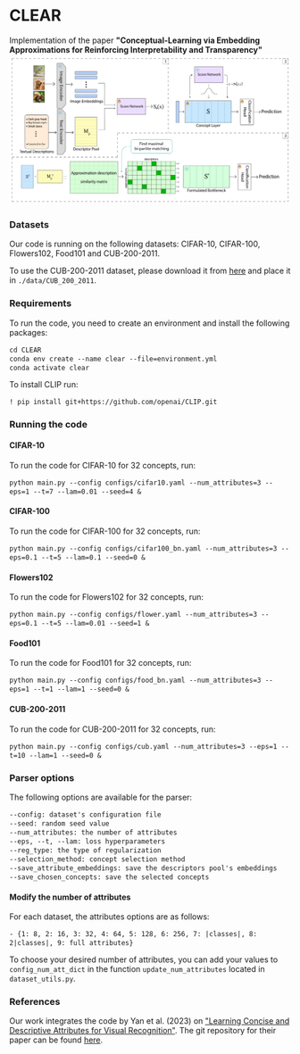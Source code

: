 # CLEAR
Implementation of the paper **"Conceptual-Learning via Embedding Approximations for Reinforcing Interpretability and Transparency"**
![Description of the image](./CLEAR.png)


### Datasets
Our code is running on the following datasets: CIFAR-10, CIFAR-100, Flowers102, Food101 and CUB-200-2011.

To use the CUB-200-2011 dataset, please download it from [here](https://www.kaggle.com/datasets/wenewone/cub2002011) and place it in `./data/CUB_200_2011`.

### Requirements
To run the code, you need to create an environment and install the following packages:
```
cd CLEAR
conda env create --name clear --file=environment.yml
conda activate clear
```
To install CLIP run:
```
! pip install git+https://github.com/openai/CLIP.git
```

### Running the code

#### CIFAR-10
To run the code for CIFAR-10 for 32 concepts, run:
```
python main.py --config configs/cifar10.yaml --num_attributes=3 --eps=1 --t=7 --lam=0.01 --seed=4 &
```
#### CIFAR-100
To run the code for CIFAR-100 for 32 concepts, run:
```
python main.py --config configs/cifar100_bn.yaml --num_attributes=3 --eps=0.1 --t=5 --lam=0.1 --seed=0 &
```
#### Flowers102
To run the code for Flowers102 for 32 concepts, run:
```
python main.py --config configs/flower.yaml --num_attributes=3 --eps=0.1 --t=5 --lam=0.01 --seed=1 &
```
#### Food101
To run the code for Food101 for 32 concepts, run:
```
python main.py --config configs/food_bn.yaml --num_attributes=3 --eps=1 --t=1 --lam=1 --seed=0 &
```
#### CUB-200-2011
To run the code for CUB-200-2011 for 32 concepts, run:
```
python main.py --config configs/cub.yaml --num_attributes=3 --eps=1 --t=10 --lam=1 --seed=0 &
```

### Parser options
The following options are available for the parser:

```
--config: dataset's configuration file
--seed: random seed value
--num_attributes: the number of attributes
--eps, --t, --lam: loss hyperparameters
--reg_type: the type of regularization
--selection_method: concept selection method
--save_attribute_embeddings: save the descriptors pool's embeddings
--save_chosen_concepts: save the selected concepts
```

#### Modify the number of attributes

For each dataset, the attributes options are as follows:
```
- {1: 8, 2: 16, 3: 32, 4: 64, 5: 128, 6: 256, 7: |classes|, 8: 2|classes|, 9: full attributes}
```
To choose your desired number of attributes, you can add your values to `config_num_att_dict` in the function `update_num_attributes` located in `dataset_utils.py`.

### References
Our work integrates the code by Yan et al. (2023) on ["Learning Concise and Descriptive Attributes for Visual Recognition"](https://arxiv.org/pdf/2308.03685). 
The git repository for their paper can be found [here](https://github.com/wangyu-ustc/LM4CV).
